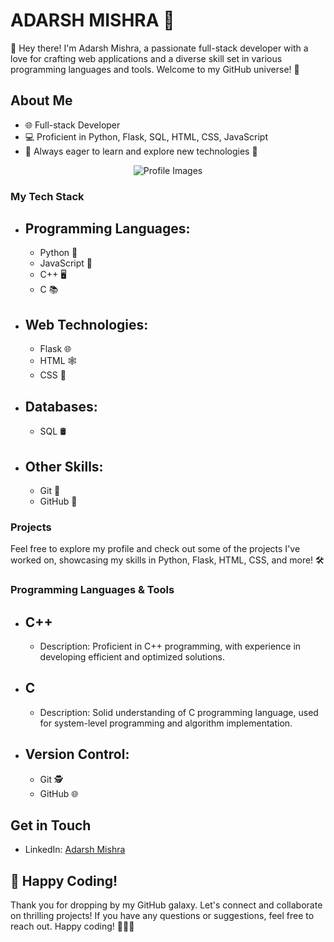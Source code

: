 # ADARSH MISHRA 🚀

👋 Hey there! I'm Adarsh Mishra, a passionate full-stack developer with a love for crafting web applications and a diverse skill set in various programming languages and tools. Welcome to my GitHub universe! 🌌

## About Me

- 🌐 Full-stack Developer
- 💻 Proficient in Python, Flask, SQL, HTML, CSS, JavaScript
- 🚀 Always eager to learn and explore new technologies 🧠

<div align="center">
  <img src="[https://github.com/adarshmishra260/adarshmishra260/blob/main/DefaultMode.jpg](https://drive.google.com/file/d/1395Hr3yaBISICu-4K6-U0J4qE4gm8q1L/view?usp=sharing)" alt="Profile Images">
</div>

### My Tech Stack

- ## Programming Languages:
  - Python 🐍
  - JavaScript 🚀
  - C++ 🖥️
  - C 📚

- ## Web Technologies:
  - Flask 🌐
  - HTML 🕸️
  - CSS 🎨

- ## Databases:
  - SQL 🛢️

- ## Other Skills:
  - Git 🔄
  - GitHub 🐙

### Projects

Feel free to explore my profile and check out some of the projects I've worked on, showcasing my skills in Python, Flask, HTML, CSS, and more! 🛠️

### Programming Languages & Tools

- ## C++
  - Description: Proficient in C++ programming, with experience in developing efficient and optimized solutions.
  
- ## C
  - Description: Solid understanding of C programming language, used for system-level programming and algorithm implementation.

- ## Version Control:
  - Git 🕵️
  - GitHub 🌐

## Get in Touch

- LinkedIn: [Adarsh Mishra](linkedin.com/adarshmishra26)

## 🚀 Happy Coding!

Thank you for dropping by my GitHub galaxy. Let's connect and collaborate on thrilling projects! If you have any questions or suggestions, feel free to reach out. Happy coding! 👨‍💻✨

